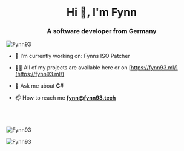 <h1 align="center">Hi 👋, I'm Fynn</h1>
<h3 align="center">A software developer from Germany</h3>

<p align="left"> <img src="https://komarev.com/ghpvc/?username=Fynn93&label=Profile%20views&color=0e75b6&style=flat" alt="Fynn93" /> </p>

- 🔭 I’m currently working on: Fynns ISO Patcher

- 👨‍💻 All of my projects are available here or on [https://fynn93.ml/](https://fynn93.ml/)

- 💬 Ask me about **C#**

- 📫 How to reach me **fynn@fynn93.tech**

<br><br>
<p style="width:100%"><img align="center" src="https://github-readme-stats.vercel.app/api?username=Fynn93&show_icons=true&locale=en" alt="Fynn93" /></p>
<p style="width:100%"><img align="left" src="https://github-readme-stats.vercel.app/api/top-langs?username=Fynn93&show_icons=true&locale=en&layout=compact" alt="Fynn93" /></p>
